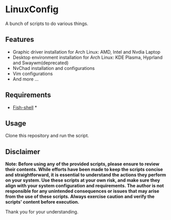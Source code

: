# LinuxConfig

A bunch of scripts to do various things.

## Features

- Graphic driver installation for Arch Linux: AMD, Intel and Nvdia Laptop
- Desktop environment installation for Arch Linux: KDE Plasma, Hyprland and Swaywm(deprecated)
- NvChad installation and configurations
- Vim configurations
- And more ...

## Requirements

- [Fish-shell](https://github.com/fish-shell/fish-shell) \*

## Usage

Clone this repository and run the script.

## Disclaimer

**Note: Before using any of the provided scripts, please ensure to review their contents. While efforts have been made to keep the scripts concise and straightforward, it is essential to understand the actions they perform on your system. Use these scripts at your own risk, and make sure they align with your system configuration and requirements. The author is not responsible for any unintended consequences or issues that may arise from the use of these scripts. Always exercise caution and verify the scripts' content before execution.**

Thank you for your understanding.
